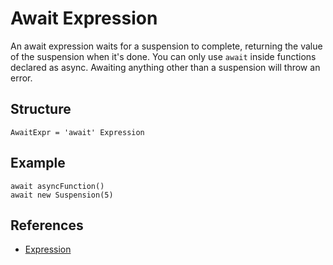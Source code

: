 # Await Expression

An await expression waits for a suspension to complete, returning the value of the suspension when it's done. You can only use `await` inside functions declared as async. Awaiting anything other than a suspension will throw an error.

## Structure

```grammar
AwaitExpr = 'await' Expression
```

## Example

```syntek
await asyncFunction()
await new Suspension(5)
```

## References

- [Expression](/spec/grammar/syntactic/expressions/)

